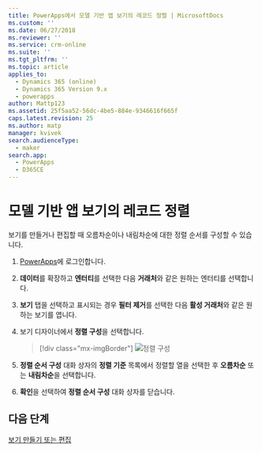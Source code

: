 ```yaml
---
title: PowerApps에서 모델 기반 앱 보기의 레코드 정렬 | MicrosoftDocs
ms.custom: ''
ms.date: 06/27/2018
ms.reviewer: ''
ms.service: crm-online
ms.suite: ''
ms.tgt_pltfrm: ''
ms.topic: article
applies_to:
  - Dynamics 365 (online)
  - Dynamics 365 Version 9.x
  - powerapps
author: Mattp123
ms.assetid: 25f5aa52-56dc-4be5-884e-9346616f665f
caps.latest.revision: 25
ms.author: matp
manager: kvivek
search.audienceType:
  - maker
search.app:
  - PowerApps
  - D365CE
---
```

# <a name="sort-records-in-a-model-driven-app-view"></a>모델 기반 앱 보기의 레코드 정렬

 보기를 만들거나 편집할 때 오름차순이나 내림차순에 대한 정렬 순서를 구성할 수 있습니다.   
  
1.  [PowerApps](https://web.powerapps.com/?utm_source=padocs&utm_medium=linkinadoc&utm_campaign=referralsfromdoc)에 로그인합니다.  


2.  **데이터**를 확장하고 **엔터티**를 선택한 다음 **거래처**와 같은 원하는 엔터티를 선택합니다.   
3.  **보기** 탭을 선택하고 표시되는 경우 **필터 제거**를 선택한 다음 **활성 거래처**와 같은 원하는 보기를 엽니다.

4.  보기 디자이너에서 **정렬 구성**을 선택합니다.  

    > [!div class="mx-imgBorder"] 
    > ![정렬 구성](media/configure-sorting.png)
  
5.  **정렬 순서 구성** 대화 상자의 **정렬 기준** 목록에서 정렬할 열을 선택한 후 **오름차순** 또는 **내림차순**을 선택합니다.  
  
6.  **확인**을 선택하여 **정렬 순서 구성** 대화 상자를 닫습니다.  

## <a name="next-steps"></a>다음 단계
[보기 만들기 또는 편집](create-edit-views.md)
